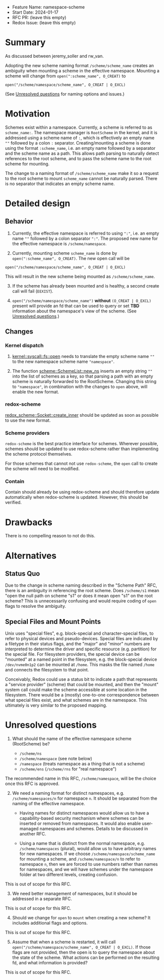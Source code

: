 - Feature Name: namespace-scheme
- Start Date: 2024-01-17
- RFC PR: (leave this empty)
- Redox Issue: (leave this empty)

# Summary
[summary]: #summary

As discussed between jeremy_soller and rw_van.

Adopting the new scheme naming format `/scheme/scheme_name` creates an ambiguity when mounting a scheme in the effective namespace. Mounting a scheme will change from `open(":scheme_name", O_CREAT)` to

```
open("/scheme/namespace/scheme_name", O_CREAT | O_EXCL)
```

(See [Unresolved questions](#unresolved-questions) for naming options and issues.)

# Motivation
[motivation]: #motivation

Schemes exist within a namespace. Currently, a scheme is referred to as `scheme_name:`. The namespace manager is `RootScheme` in the kernel, and it is addressed using a scheme name of `:`, which is effectively an empty name `""` followed by a colon `:` separator. Creating/mounting a scheme is done using the format `:scheme_name`, i.e. an empty name followed by a separator and the scheme name as a path. This allows path parsing to naturally detect references to the root scheme, and to pass the scheme name to the root scheme for mounting.

The change to a naming format of `/scheme/scheme_name` make it so a request to the root scheme to mount `scheme_name` cannot be naturally parsed. There is no separator that indicates an empty scheme name.

# Detailed design
[design]: #detailed-design

## Behavior

1. Currently, the effective namespace is referred to using `":"`, i.e. an empty name `""` followed by a colon separator `":"`. The proposed new name for the effective namespace is `/scheme/namespace`. 

2. Currently, mounting scheme `scheme_name` is done by `open(":scheme_name", O_CREAT)`. The new open call will be

```
open("/scheme/namespace/scheme_name", O_CREAT | O_EXCL)
```

This will result in the new scheme being mounted as `/scheme/scheme_name`.

3. If the scheme has already been mounted and is healthy, a second create call will fail (`EEXIST`).

4. `open("/scheme/namespace/scheme_name")` **without** `(O_CREAT | O_EXCL)` present will provide an fd that can be used to query or set **TBD** information about the namespace's view of the scheme. (See [Unresolved questions](#unresolved-questions).)

## Changes

### Kernel dispatch

1. [kernel::syscall::fs::open](https://gitlab.redox-os.org/redox-os/kernel/-/blob/master/src/syscall/fs.rs?ref_type=heads#L66) needs to translate the empty scheme name `""` to the new namespace scheme name `"namespace"`.

2. The function [scheme::SchemeList::new_ns](https://gitlab.redox-os.org/redox-os/kernel/-/blob/master/src/scheme/mod.rs?ref_type=heads#L169) inserts an empty string `""` into the list of schemes as a key, so that parsing a path with an empty scheme is naturally forwarded to the RootScheme. Changing this string to `"namespace"`, in combination with the changes to `open` above, will enable the new format.

### redox-scheme

[redox_scheme::Socket::create_inner](https://gitlab.redox-os.org/redox-os/redox-scheme/-/blob/master/src/lib.rs?ref_type=heads#L129) should be updated as soon as possible to use the new format.

### Scheme providers

`redox-scheme` is the best practice interface for schemes. Wherever possible, schemes should be updated to use redox-scheme rather than implementing the scheme protocol themselves.

For those schemes that cannot not use `redox-scheme`, the `open` call to create the scheme will need to be modified.

### Contain

Contain should already be using redox-scheme and should therefore update automatically when redox-scheme is updated. However, this should be verified.

# Drawbacks
[drawbacks]: #drawbacks

There is no compelling reason to not do this.

# Alternatives
[alternatives]: #alternatives

## Status Quo

Due to the change in scheme naming described in the "Scheme Path" RFC, there is an ambiguity in referencing the root scheme. Does `/scheme/s1` mean "open the null path on scheme "s1" or does it mean open "s1" on the root scheme? This is unnecessarily confusing and would require coding of `open` flags to resolve the ambiguity.

## Special Files and Mount Points

Unix uses "special files", e.g. block-special and character-special files, to refer to physical devices and pseudo-devices. Special files are indicated by a filetype in their status flags, and the "major" and "minor" numbers are interpreted to determine the driver and specific resource (e.g. partition) for the special file. For filesystem providers, the special device can be "mounted" at a named point in the filesystem, e.g. the block-special device `/dev/nvme0n1p2` can be mounted at `/home`. This masks the file named `/home` and connects the filesystem to that point.

Conceivably, Redox could use a status bit to indicate a path that represents a "service provider" (scheme) that could be mounted, and then the "mount" system call could make the scheme accessible at some location in the filesystem. There would be a (mostly) one-to-one correspondence between what special files exist, and what schemes are in the namespace. This ultimately is very similar to the proposed mapping.

# Unresolved questions
[unresolved]: #unresolved-questions

1. What should the name of the effective namespace scheme (RootScheme) be?

    - `/scheme/ns`
    - `/scheme/namespace` (see note below)
    - `/namespace` (treats namespace as a thing that is not a scheme)
    - `/scheme/ens` (`/scheme/rns` for "real namespace")

The recommended name in this RFC, `/scheme/namespace`, will be the choice once this RFC is approved.

2. We need a naming format for distinct namespaces, e.g. `/scheme/namespaces/n` for namespace `n`. It should be separated from the naming of the effective namespace.

    - Having names for distinct namespaces would allow us to have a capability-based security mechanism where schemes can be inserted or removed from namespaces. It would also enable user-managed namespaces and schemes. Details to be discussed in another RFC.
    
    - Using a name that is distinct from the normal namespace, e.g. `/scheme/namespaces` (plural), would allow us to have arbitrary names for new namespaces. If we choose `/scheme/namespace/scheme_name` for mounting a scheme, and `/scheme/namespace/n` to refer to namespace `n`, then we are forced to use numbers rather than names for namespaces, and we will have schemes under the namespace folder at two different levels, creating confusion.

This is out of scope for this RFC.

3. We need better management of namespaces, but it should be addressed in a separate RFC.

This is out of scope for this RFC.

4. Should we change for `open` to `mount` when creating a new scheme? It includes additional flags and options.

This is out of scope for this RFC.

5. Assume that when a scheme is restarted, it will call `open("/scheme/namespace/scheme_name", O_CREAT | O_EXCL)`. If those flags are not provided, then the open is to query the namespace about the state of the scheme. What actions can be performed on the resulting fd, and what information is provided?

This is out of scope for this RFC.
